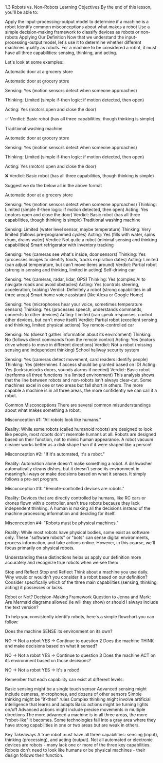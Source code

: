 1.3
Robots vs. Non-Robots
Learning Objectives
By the end of this lesson, you'll be able to:

Apply the input-processing-output model to determine if a machine is a robot
Identify common misconceptions about what makes a robot
Use a simple decision-making framework to classify devices as robots or non-robots
Applying Our Definition
Now that we understand the input-processing-output model, let's use it to determine whether different machines qualify as robots. For a machine to be considered a robot, it must have all three capabilities: sensing, thinking, and acting.

 

Let's look at some examples:

Automatic door at a grocery store

 

Automatic door at grocery store
 
Sensing: Yes (motion sensors detect when someone approaches)

 

Thinking: Limited (simple if-then logic: if motion detected, then open)

 

Acting: Yes (motors open and close the door)

 

✅  Verdict: Basic robot (has all three capabilities, though thinking is simple)

 

Traditional washing machine

 

Automatic door at grocery store
 
Sensing: Yes (motion sensors detect when someone approaches)

 

Thinking: Limited (simple if-then logic: if motion detected, then open)

 

Acting: Yes (motors open and close the door)

 

❌ Verdict: Basic robot (has all three capabilities, though thinking is simple)

Suggest we do the below all in the above format

 

Automatic door at a grocery store

Sensing: Yes (motion sensors detect when someone approaches)
Thinking: Limited (simple if-then logic: if motion detected, then open)
Acting: Yes (motors open and close the door)
Verdict: Basic robot (has all three capabilities, though thinking is simple)
Traditional washing machine

Sensing: Limited (water level sensor, maybe temperature)
Thinking: Very limited (follows pre-programmed cycles)
Acting: Yes (fills with water, spins drum, drains water)
Verdict: Not quite a robot (minimal sensing and thinking capabilities)
Smart refrigerator with inventory tracking

Sensing: Yes (cameras see what's inside, door sensors)
Thinking: Yes (processes images to identify foods, tracks expiration dates)
Acting: Limited (can adjust temperature, but can't move items around)
Verdict: Partial robot (strong in sensing and thinking, limited in acting)
Self-driving car

Sensing: Yes (cameras, radar, lidar, GPS)
Thinking: Yes (complex AI to navigate roads and avoid obstacles)
Acting: Yes (controls steering, acceleration, braking)
Verdict: Definitely a robot (strong capabilities in all three areas)
Smart home voice assistant (like Alexa or Google Home)

Sensing: Yes (microphones hear your voice, sometimes temperature sensors)
Thinking: Yes (processes speech, understands commands, connects to other devices)
Acting: Limited (can speak responses, control other devices, but can't move itself)
Verdict: Partial robot (excellent sensing and thinking, limited physical actions)
Toy remote-controlled car

Sensing: No (doesn't gather information about its environment)
Thinking: No (follows direct commands from the remote control)
Acting: Yes (motors drive wheels to move in different directions)
Verdict: Not a robot (missing sensing and independent thinking)
School hallway security system

Sensing: Yes (cameras detect movement, card readers identify people)
Thinking: Yes (determines if access should be granted based on ID)
Acting: Yes (locks/unlocks doors, sounds alarms if needed)
Verdict: Basic robot (performs all three functions in a limited environment)
This analysis shows that the line between robots and non-robots isn't always clear-cut. Some machines excel in one or two areas but fall short in others. The more capable a machine is in all three areas, the more confidently we can call it a robot.

Common Misconceptions
There are several common misunderstandings about what makes something a robot:

 

Misconception #1: "All robots look like humans." 

 

Reality: While some robots (called humanoid robots) are designed to look like people, most robots don't resemble humans at all. Robots are designed based on their function, not to mimic human appearance. A robot vacuum cleaner works better as a disk shape than if it were shaped like a person!

 

Misconception #2: "If it's automated, it's a robot." 

 

Reality: Automation alone doesn't make something a robot. A dishwasher automatically cleans dishes, but it doesn't sense its environment in meaningful ways or make decisions based on what it senses. It simply follows a pre-set program.

 

Misconception #3: "Remote-controlled devices are robots." 

 

Reality: Devices that are directly controlled by humans, like RC cars or drones flown with a controller, aren't true robots because they lack independent thinking. A human is making all the decisions instead of the machine processing information and deciding for itself.

 

Misconception #4: "Robots must be physical machines." 

 

Reality: While most robots have physical bodies, some exist as software only. These "software robots" or "bots" can sense digital environments, process information, and take actions online. However, in this course, we'll focus primarily on physical robots.

 

Understanding these distinctions helps us apply our definition more accurately and recognize true robots when we see them.

Stop and Reflect
Stop and Reflect
Think about a machine you use daily. Why would or wouldn't you consider it a robot based on our definition? Consider specifically which of the three main capabilities (sensing, thinking, acting) it possesses or lacks.

Robot or Not? Decision-Making Framework
Question to Jenna and Mark: Are Mermaid diagrams allowed (ie will they show) or should I always include the text version? 

 

To help you consistently identify robots, here's a simple flowchart you can follow:

 

Does the machine SENSE its environment on its own?

NO → Not a robot
YES → Continue to question 2
Does the machine THINK and make decisions based on what it sensed?

NO → Not a robot
YES → Continue to question 3
Does the machine ACT on its environment based on those decisions?

NO → Not a robot
YES → It's a robot!

 

 

Remember that each capability can exist at different levels:

Basic sensing might be a single touch sensor
Advanced sensing might include cameras, microphones, and dozens of other sensors
Simple thinking might be "if-then" rules
Complex thinking might involve artificial intelligence that learns and adapts
Basic actions might be turning lights on/off
Advanced actions might include precise movements in multiple directions
The more advanced a machine is in all three areas, the more "robot-like" it becomes. Some technologies fall into a gray area where they have strong capabilities in one or two areas but are weak in others.

 

Key Takeaways
A true robot must have all three capabilities: sensing (input), thinking (processing), and acting (output).
Not all automated or electronic devices are robots - many lack one or more of the three key capabilities.
Robots don't need to look like humans or be physical machines - their design follows their function.
